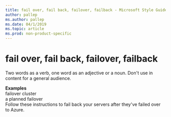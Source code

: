 ```yaml
---
title: fail over, fail back, failover, failback - Microsoft Style Guide
author: pallep
ms.author: pallep
ms.date: 04/1/2019
ms.topic: article
ms.prod: non-product-specific
---
```


# fail over, fail back, failover, failback

Two words as a verb, one word as an adjective or a noun. Don't use in content for a general audience.

**Examples**  
failover cluster  
a planned failover  
Follow these instructions to fail back your servers after they've failed over to Azure.  
